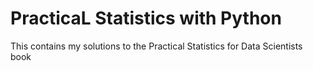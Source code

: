 # PracticaL Statistics with Python
 This contains my solutions to the Practical Statistics for Data Scientists book
